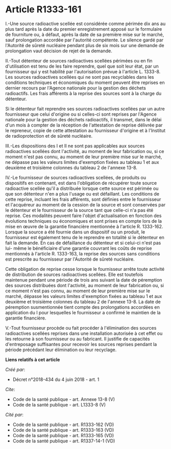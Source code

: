 # Article R1333-161

I.-Une source radioactive scellée est considérée comme périmée dix ans au plus tard après la date du premier enregistrement
apposé sur le formulaire de fourniture ou, à défaut, après la date de sa première mise sur le marché, sauf prolongation
accordée par l'autorité compétente. Le silence gardé par l'Autorité de sûreté nucléaire pendant plus de six mois sur une
demande de prolongation vaut décision de rejet de la demande. 

II.-Tout détenteur de sources radioactives scellées périmées ou en fin d'utilisation est tenu de les faire reprendre, quel
que soit leur état, par un fournisseur qui y est habilité par l'autorisation prévue à l'article L. 1333-8. Les sources
radioactives scellées qui ne sont pas recyclables dans les conditions techniques et économiques du moment peuvent être
reprises en dernier recours par l'Agence nationale pour la gestion des déchets radioactifs. Les frais afférents à la reprise
des sources sont à la charge du détenteur. 

Si le détenteur fait reprendre ses sources radioactives scellées par un autre fournisseur que celui d'origine ou si celles-ci
sont reprises par l'Agence nationale pour la gestion des déchets radioactifs, il transmet, dans le délai d'un mois à compter
de la réception de l'attestation de reprise délivrée par le repreneur, copie de cette attestation au fournisseur d'origine et
à l'Institut de radioprotection et de sûreté nucléaire. 

III.-Les dispositions des I et II ne sont pas applicables aux sources radioactives scellées dont l'activité, au moment de
leur fabrication ou, si ce moment n'est pas connu, au moment de leur première mise sur le marché, ne dépasse pas les valeurs
limites d'exemption fixées au tableau 1 et aux deuxième et troisième colonnes du tableau 2 de l'annexe 13-8. 

IV.-Le fournisseur de sources radioactives scellées, de produits ou dispositifs en contenant, est dans l'obligation de
récupérer toute source radioactive scellée qu'il a distribuée lorsque cette source est périmée ou que son détenteur n'en a
plus l'usage ou est défaillant. Les conditions de cette reprise, incluant les frais afférents, sont définies entre le
fournisseur et l'acquéreur au moment de la cession de la source et sont conservées par le détenteur et le fournisseur de la
source tant que celle-ci n'a pas été reprise. Ces modalités peuvent faire l'objet d'actualisation en fonction des évolutions
techniques ou économiques et sont prises en compte lors de la mise en œuvre de la garantie financière mentionnée à l'article
R. 1333-162. Lorsque la source a été fournie dans un dispositif ou un produit, le fournisseur est également tenu de le
reprendre en totalité si le détenteur en fait la demande. En cas de défaillance du détenteur et si celui-ci n'est pas lui-
même le bénéficiaire d'une garantie couvrant les coûts de reprise mentionnés à l'article R. 1333-163, la reprise des sources
sans conditions est prescrite au fournisseur par l'Autorité de sûreté nucléaire. 

Cette obligation de reprise cesse lorsque le fournisseur arrête toute activité de distribution de sources radioactives
scellées. Elle est toutefois maintenue pendant une période de trois ans suivant la date de péremption des sources distribuées
dont l'activité, au moment de leur fabrication ou, si ce moment n'est pas connu, au moment de leur première mise sur le
marché, dépasse les valeurs limites d'exemption fixées au tableau 1 et aux deuxième et troisième colonnes du tableau 2 de
l'annexe 13-8. La date de péremption susmentionnée tient compte des prolongations accordées en application du I pour
lesquelles le fournisseur a confirmé le maintien de la garantie financière. 

V.-Tout fournisseur procède ou fait procéder à l'élimination des sources radioactives scellées reprises dans une installation
autorisée à cet effet ou les retourne à son fournisseur ou au fabricant. Il justifie de capacités d'entreposage suffisantes
pour recevoir les sources reprises pendant la période précédant leur élimination ou leur recyclage.

**Liens relatifs à cet article**

_Créé par_:

  - Décret n°2018-434 du 4 juin 2018 - art. 1

_Cite_:

  - Code de la santé publique - art. Annexe 13-8 (V)
  - Code de la santé publique - art. L1333-8 (V)

_Cité par_:

  - Code de la santé publique - art. R1333-162 (VD)
  - Code de la santé publique - art. R1333-163 (VD)
  - Code de la santé publique - art. R1333-165 (VD)
  - Code de la santé publique - art. R1337-14-1 (VD)
